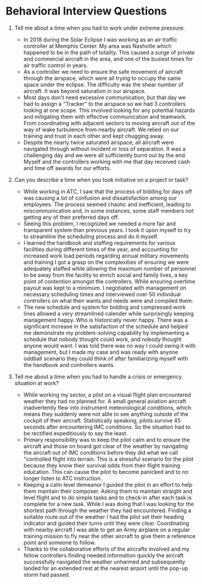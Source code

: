 # Behavioral Interview Questions

1. Tell me about a time when you had to work under extreme pressure.

    - In 2018 during the Solar Eclipse I was working as an air traffic controller at Memphis Center. My area was Nashville which happened to be in the path of totality. This caused a surge of private and commercial aircraft in the area, and one of the busiest times for air traffic control in years.
    - As a controller we need to ensure the safe movement of aircraft through the airspace, which were all trying to occupy the same space under the eclipse. The difficulty was the shear number of aircraft. It was beyond saturation in our airspace.
    - Most days don't need excessive communication, but that day we had to assign a "Tracker" to the airspace so we had 3 controllers looking at one scope. This involved looking for any potential hazards and mitigating them with effective communication and teamwork. From coordinating with adjacent sectors to moving aircraft out of the way of wake turbulence from nearby aircraft. We relied on our training and trust in each other and kept chugging away.
    - Despite the nearly twice saturated airspace, all aircraft were navigated through without incident or loss of separation. It was a challenging day and we were all sufficiently burnt out by the end. Myself and the controllers working with me that day received cash and time off awards for our efforts.
>>  
2. Can you describe a time when you took initiative on a project or task?

    - While working in ATC, I saw that the process of bidding for days off was causing a lot of confusion and dissatisfaction among our employees. The process seemed chaotic and inefficient, leading to miscommunication and, in some instances, some staff members not getting any of their preferred days off.
    - Seeing this problem, I recognized we needed a more fair and transparent system than previous years. I took it upon myself to try to streamline the scheduling process and do it myself.
    - I learned the handbook and staffing requirements for various facilities during different times of the year, and accounting for increased work load periods regarding annual military movements and training I got a grasp on the complexities of ensuring we were adequately staffed while allowing the maximum number of personnel to be away from the facility to enrich social and family lives, a key point of contention amongst the controllers. While ensuring overtime payout was kept to a minimum. I negotiated with management on necessary scheduling times and interviewed over 50 individual controllers on what their wants and needs were and compiled them.
    - The new schedule and system for bidding and compressed work lines allowed a very streamlined calender while surprisingly keeping management happy. Who is historically never happy. There was a significant increase in the satisfaction of the schedule and helped me demonstrate my problem-solving capability by implementing a schedule that nobody thought could work, and nobody thought anyone would want. I was told there was no way I could swing it with management, but I made my case and was ready with anyone oddball scenario they could think of after familiarizing myself with the handbook and controllers wants.
>
3. Tell me about a time when you had to handle a crisis or emergency situation at work?

    - While working my sector, a pilot on a visual flight plan encountered weather they had no planned for. A small general aviation aircraft inadvertently flew into instrument meteorological conditions, which means they suddenly were not able to see anything outside of the cockpit of their aircraft. Statistically speaking, pilots survive 45 seconds after encountering IMC conditions. So the situation had to be rectified expeditiously to say the least.
    - Primary responsibility was to keep the pilot calm and to ensure the aircraft and those on board got clear of the weather by navigating the aircraft out of IMC conditions before they did what we call "controlled flight into terrain. This is a stressful scenario for the pilot because they know their survival odds from their flight training education. This can cause the pilot to become panicked and to no longer listen to ATC instruction.
    - Keeping a calm level demeanor I guided the pilot in an effort to help them maintain their composer. Asking them to maintain straight and level flight and to do simple tasks and to check-in after each task is complete for a new task. While I was doing that I was looking for the shortest path through the weather they had encountered. Finding a suitable route out of the weather I had the pilot set their heading indicator and guided their turns until they were clear. Coordinating with nearby aircraft I was able to get an Army airplane on a regular training mission to fly near the other aircraft to give them a reference point and someone to follow.
    - Thanks to the collaborative efforts of the aircrafts involved and my fellow controllers finding needed information quickly the aircraft successfully navigated the weather unharmed and subsequently landed for an extended rest at the nearest airport until the pop-up storm had passed.